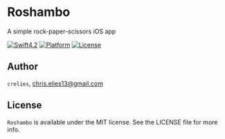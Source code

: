 # Roshambo

A simple rock-paper-scissors iOS app

[![Swift4.2](https://img.shields.io/badge/swift4.2-orange.svg?longCache=true&style=flat-square)](https://developer.apple.com/swift)
[![Platform](https://img.shields.io/badge/platform-iOS-lightgrey.svg?longCache=true&style=flat-square)](https://www.apple.com/de/ios)
[![License](https://img.shields.io/badge/license-MIT-lightgrey.svg?longCache=true&style=flat-square)](https://en.wikipedia.org/wiki/MIT_License)


## Author

`crelies`, chris.elies13@gmail.com


## License

`Roshambo` is available under the MIT license. See the LICENSE file for more info.

